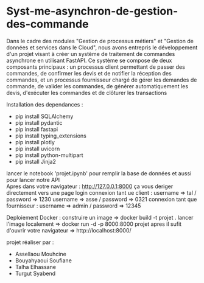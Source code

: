 # Syst-me-asynchron-de-gestion-des-commande

Dans le cadre des modules "Gestion de processus métiers" et "Gestion de données et services dans le Cloud", nous avons entrepris le développement d'un projet visant à créer un système de traitement de commandes asynchrone en utilisant FastAPI. Ce système se compose de deux composants principaux : un processus client permettant de passer des commandes, de confirmer les devis et de notifier la réception des commandes, et un processus fournisseur chargé de gérer les demandes de commande, de valider les commandes, de générer automatiquement les devis, d'exécuter les commandes et de clôturer les transactions

Installation des dependances : 

   - pip install SQLAlchemy
   - pip install pydantic
   - pip install fastapi
   - pip install typing_extensions
   - pip install plotly
   - pip install uvicorn
   - pip install python-multipart
   - pip install Jinja2

lancer le notebook 'projet.ipynb' pour remplir la base de données et aussi pour lancer notre API  
Apres dans votre navigateur : http://127.0.0.1:8000 ça vous deriger directement vers une page login
connexion tant ue client : username => tal / password => 1230
                           username => asse / password => 0321
connexion tant que fournisseur : username => admin / password => 12345

Deploiement Docker :
  construire un image => docker build -t projet .
  lancer l'image localement => docker run -d -p 8000:8000 projet
  apres il sufit d'ouvrir votre navigateur => http://localhost:8000/


projet réaliser par :
  - Assellaou Mouhcine
  - Bouyahyaoui Soufiane
  - Talha Elhassane
  - Turgut Syabend

